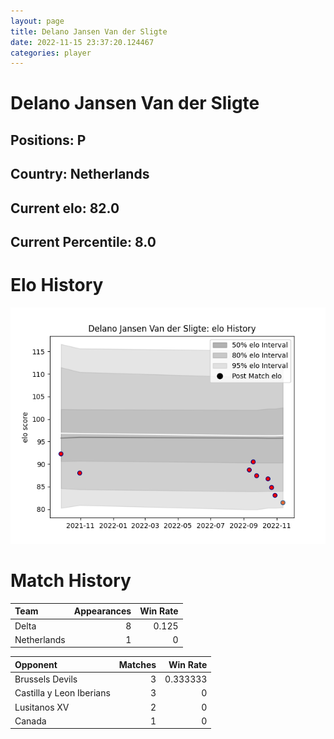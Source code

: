 ```yaml
---  
layout: page  
title: Delano Jansen Van der Sligte  
date: 2022-11-15 23:37:20.124467  
categories: player  
---
```

# Delano Jansen Van der Sligte

## Positions: P

## Country: Netherlands

## Current elo: 82.0

## Current Percentile: 8.0

# Elo History


![elo history](history_DelanoJansenVanderSligte.png)
# Match History


| Team        |   Appearances |   Win Rate |
|:------------|--------------:|-----------:|
| Delta       |             8 |      0.125 |
| Netherlands |             1 |      0     |

| Opponent                 |   Matches |   Win Rate |
|:-------------------------|----------:|-----------:|
| Brussels Devils          |         3 |   0.333333 |
| Castilla y Leon Iberians |         3 |   0        |
| Lusitanos XV             |         2 |   0        |
| Canada                   |         1 |   0        |